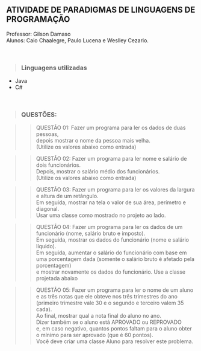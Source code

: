 ## ATIVIDADE DE PARADIGMAS DE LINGUAGENS DE PROGRAMAÇÃO

<p> Professor: Gilson Damaso <br>
Alunos: Caio Chaalegre, Paulo Lucena e Weslley Cezario. </p>
<br>

> ### Linguagens utilizadas

- Java
- C#

<br>

> ### QUESTÕES:

>> QUESTÃO 01: 
Fazer um programa para ler os dados de duas pessoas, <br>
depois mostrar o nome da pessoa mais velha. <br>
(Utilize os valores abaixo como entrada) <br>

>> QUESTÃO 02: 
Fazer um programa para ler nome e salário de dois funcionários. <br>
Depois, mostrar o salário médio dos funcionários. <br>
(Utilize os valores abaixo como entrada) <br>

>> QUESTÃO 03: 
Fazer um programa para ler os valores da largura e altura de um retângulo.<br>
Em seguida, mostrar na tela o valor de sua área, perímetro e diagonal. <br> 
Usar uma classe como mostrado no projeto ao lado. <br>

>> QUESTÃO 04: 
Fazer um programa para ler os dados de um funcionário (nome, salário bruto e imposto). <br>
Em seguida, mostrar os dados do funcionário (nome e salário líquido). <br>
Em seguida, aumentar o salário do funcionário com base em uma porcentagem dada (somente o salário bruto é afetado pela porcentagem) <br>
e mostrar novamente os dados do funcionário. Use a classe projetada abaixo <br>

>> QUESTÃO 05: 
Fazer um programa para ler o nome de um aluno e as três notas que ele obteve nos três trimestres do ano <br>
(primeiro trimestre vale 30 e o segundo e terceiro valem 35 cada). <br>
Ao final, mostrar qual a nota final do aluno no ano. <br>
Dizer também se o aluno está APROVADO ou REPROVADO <br>
e, em caso negativo, quantos pontos faltam para o aluno obter o mínimo para ser aprovado (que é 60 pontos). <br>
Você deve criar uma classe Aluno para resolver este problema. <br>
